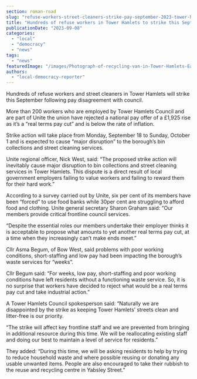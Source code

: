 ```yaml
---
section: roman-road
slug: "refuse-workers-street-cleaners-strike-pay-september-2023-tower-hamlets"
title: "Hundreds of refuse workers in Tower Hamlets to strike this September"
publicationDate: "2023-09-08"
categories: 
  - "local"
  - "democracy"
  - "news"
tags: 
  - "news"
featuredImage: "/images/Photograph-of-recycling-van-in-Tower-Hamlets-East-London.jpg"
authors: 
  - "local-democracy-reporter"
---
```


Hundreds of refuse workers and street cleaners in Tower Hamlets will strike this September following pay disagreement with council.

More than 200 workers who are employed by Tower Hamlets Council and are part of Unite the union have rejected a national pay offer of a £1,925 rise as it’s a “real terms pay cut” and is below the rate of inflation.

Strike action will take place from Monday, September 18 to Sunday, October 1 and is expected to cause “major disruption” to the borough’s bin collections and street cleaning services.

Unite regional officer, Nick West, said: “The proposed strike action will inevitably cause major disruption to bin collections and street cleaning services in Tower Hamlets. This dispute is a direct result of local government employers failing to value workers and failing to reward them for their hard work.”

According to a survey carried out by Unite, six per cent of its members have been “forced” to use food banks while 30per cent are struggling to afford food and clothing. Unite general secretary Sharon Graham said: “Our members provide critical frontline council services.

“Despite the essential roles our members undertake their employer thinks it is acceptable to propose what amounts to yet another real terms pay cut, at a time when they increasingly can’t make ends meet.” 

Cllr Asma Begum, of Bow West, said problems with poor working conditions, short-staffing and low pay had been impacting the borough’s waste services for “weeks”.

Cllr Begum said: “For weeks, low pay, short-staffing and poor working conditions have left residents without a functioning waste service. So, it is no surprise that workers have decided to reject what would be a real terms pay cut and take industrial action.”

A Tower Hamlets Council spokesperson said: “Naturally we are disappointed by the strike as keeping Tower Hamlets’ streets clean and litter-free is our priority. 

“The strike will affect key frontline staff and we are prevented from bringing in additional resource during this time. We will be reallocating existing staff and doing our best to maintain a level of service for residents.”

They added: “During this time, we will be asking residents to help by trying to reduce household waste and where possible reusing or donating any usable unwanted items. People are also encouraged to take their rubbish to the reuse and recycling centre in Yabsley Street.”
